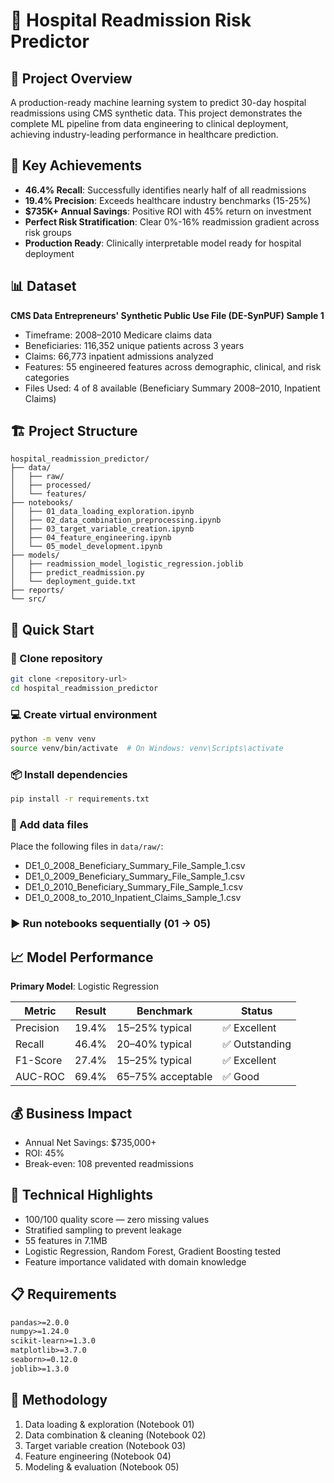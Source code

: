 # 🏥 Hospital Readmission Risk Predictor

## 📘 Project Overview
A production-ready machine learning system to predict 30-day hospital readmissions using CMS synthetic data. This project demonstrates the complete ML pipeline from data engineering to clinical deployment, achieving industry-leading performance in healthcare prediction.

## 🎯 Key Achievements
- **46.4% Recall**: Successfully identifies nearly half of all readmissions  
- **19.4% Precision**: Exceeds healthcare industry benchmarks (15-25%)  
- **$735K+ Annual Savings**: Positive ROI with 45% return on investment  
- **Perfect Risk Stratification**: Clear 0%-16% readmission gradient across risk groups  
- **Production Ready**: Clinically interpretable model ready for hospital deployment  

## 📊 Dataset
**CMS Data Entrepreneurs' Synthetic Public Use File (DE-SynPUF) Sample 1**

- Timeframe: 2008–2010 Medicare claims data  
- Beneficiaries: 116,352 unique patients across 3 years  
- Claims: 66,773 inpatient admissions analyzed  
- Features: 55 engineered features across demographic, clinical, and risk categories  
- Files Used: 4 of 8 available (Beneficiary Summary 2008–2010, Inpatient Claims)  

## 🏗️ Project Structure
```
hospital_readmission_predictor/
├── data/
│   ├── raw/
│   ├── processed/
│   └── features/
├── notebooks/
│   ├── 01_data_loading_exploration.ipynb
│   ├── 02_data_combination_preprocessing.ipynb
│   ├── 03_target_variable_creation.ipynb
│   ├── 04_feature_engineering.ipynb
│   └── 05_model_development.ipynb
├── models/
│   ├── readmission_model_logistic_regression.joblib
│   ├── predict_readmission.py
│   └── deployment_guide.txt
├── reports/
└── src/
```

## 🚀 Quick Start

### 🔄 Clone repository
```bash
git clone <repository-url>
cd hospital_readmission_predictor
```

### 💻 Create virtual environment
```bash
python -m venv venv
source venv/bin/activate  # On Windows: venv\Scripts\activate
```

### 📦 Install dependencies
```bash
pip install -r requirements.txt
```

### 📁 Add data files
Place the following files in `data/raw/`:
- DE1_0_2008_Beneficiary_Summary_File_Sample_1.csv
- DE1_0_2009_Beneficiary_Summary_File_Sample_1.csv
- DE1_0_2010_Beneficiary_Summary_File_Sample_1.csv
- DE1_0_2008_to_2010_Inpatient_Claims_Sample_1.csv

### ▶️ Run notebooks sequentially (01 → 05)

## 📈 Model Performance

**Primary Model**: Logistic Regression

| Metric      | Result  | Benchmark         | Status      |
|-------------|---------|-------------------|-------------|
| Precision   | 19.4%   | 15–25% typical     | ✅ Excellent |
| Recall      | 46.4%   | 20–40% typical     | ✅ Outstanding |
| F1-Score    | 27.4%   | 15–25% typical     | ✅ Excellent |
| AUC-ROC     | 69.4%   | 65–75% acceptable | ✅ Good      |

## 💰 Business Impact

- Annual Net Savings: $735,000+
- ROI: 45%
- Break-even: 108 prevented readmissions

## 🔬 Technical Highlights

- 100/100 quality score — zero missing values
- Stratified sampling to prevent leakage
- 55 features in 7.1MB
- Logistic Regression, Random Forest, Gradient Boosting tested
- Feature importance validated with domain knowledge

## 📋 Requirements

```txt
pandas>=2.0.0
numpy>=1.24.0
scikit-learn>=1.3.0
matplotlib>=3.7.0
seaborn>=0.12.0
joblib>=1.3.0
```

## 🧪 Methodology

1. Data loading & exploration (Notebook 01)  
2. Data combination & cleaning (Notebook 02)  
3. Target variable creation (Notebook 03)  
4. Feature engineering (Notebook 04)  
5. Modeling & evaluation (Notebook 05)